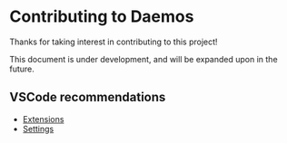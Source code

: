 # Contributing to Daemos

Thanks for taking interest in contributing to this project!

This document is under development, and will be expanded upon in the future.

## VSCode recommendations

- [Extensions](https://github.com/Xithrius/daemos/blob/main/.vscode/extensions.json)
- [Settings](https://github.com/Xithrius/daemos/blob/main/.vscode/settings.json)
